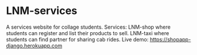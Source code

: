 # LNM-services
A services website for collage students. Services: LNM-shop where students can register and list their products to sell. LNM-taxi where students can find partner for sharing cab rides. Live demo: https://shopapp-django.herokuapp.com
